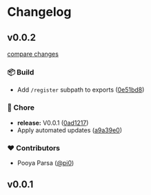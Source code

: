 # Changelog

## v0.0.2

[compare changes](https://github.com/pi0/impext/compare/v0.0.1...v0.0.2)

### 📦 Build

- Add `/register` subpath to exports ([0e51bd8](https://github.com/pi0/impext/commit/0e51bd8))

### 🏡 Chore

- **release:** V0.0.1 ([0ad1217](https://github.com/pi0/impext/commit/0ad1217))
- Apply automated updates ([a9a39e0](https://github.com/pi0/impext/commit/a9a39e0))

### ❤️ Contributors

- Pooya Parsa ([@pi0](https://github.com/pi0))

## v0.0.1
